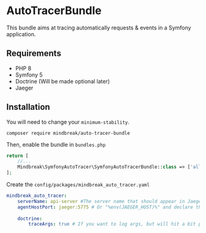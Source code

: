 # AutoTracerBundle
This bundle aims  at tracing automatically requests & events in a Symfony application.

## Requirements
* PHP 8
* Symfony 5
* Doctrine (Will be made optional later)
* Jaeger

## Installation

You will need to change your `minimum-stability`.
```
composer require mindbreak/auto-tracer-bundle
```

Then, enable the bundle in `bundles.php`

```php
return [
    //...
    Mindbreak\SymfonyAutoTracer\SymfonyAutoTracerBundle::class => ['all' => true],
];
```

Create the `config/packages/mindbreak_auto_tracer.yaml`

```yaml
mindbreak_auto_tracer:
    serverName: api-server #The server name that should appear in Jaeger. Usually your app name
    agentHostPort: jaeger:5775 # Or "%env(JAEGER_HOST)%" and declare the env var
    
    doctrine:
        traceArgs: true # If you want to log args, but will hit a bit perfs
```

